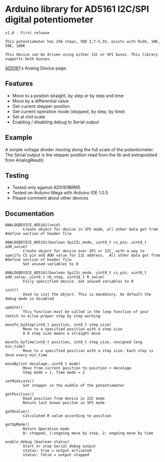 Arduino library for AD5161 I2C/SPI digital potentiometer
==============

	v1.0 - First release

	This potentiometer has 256 steps, VDD 2,7-5,5V, exists with R=5K, 10K, 50K, 100K

	This device can be driven using either I2C or SPI buses. This library supports both busses.


[AD5161](http://www.analog.com/static/imported-files/data_sheets/AD5161.pdf)'s Analog Device page.

## Features ##
- Move to a positon straight, by step or by step and time
- Move by a differential value
- Get current stepper position
- Get current operation mode (stopped, by step, by time)
- Set at mid scale
- Enabling / disabling debug to Serial output

## Example ##
A simple voltage divider moving along the full scale of the potentiometer. The Serial output is the stepper position read from the lib and extrapolated from AnalogRead()


## Testing ##
- Tested only against AD5161BRM5
- Tested on Arduino Mega with Arduino IDE 1.0.5
- Please comment about other devices

## Documentation ##

	ANALOGDEVICE_AD5161(void)
			Create object for device in SPI mode, all other data got from #define section of header file

	ANALOGDEVICE_AD5161(boolean SpiI2c_mode, uint8_t cs_pin, uint8_t ad0_value)
			Create object for device over SPI or I2C, with a way to specify CS pin and AD0 value for I2C address.  All other data got from #define section of header file
			Set unused variables to 0

	ANALOGDEVICE_AD5161(boolean SpiI2c_mode, uint8_t cs_pin, uint8_t ad0_value, uint8_t nb_step, uint16_t R_value)
			Fully speccified device. Set unused variables to 0
	
	init()
			Used to init the object. This is mandatory. As default the debug mode is disabled
	
	update()
			This function must be called in the loop function of your sketch to allow proper step by step working
	
	moveTo_byStep(int8_t position, int8_t step_size)
			Move to a specified position with a step size
			A 0 step size means a straight move
	
	moveTo_byTime(int8_t position, int8_t step_size, unsigned long min_time)
			Move to a specified position with a step size. Each step is done every min_time
			
	moveBy(int decalage, uint8_t mode)
			Move from current position to position + decalage
			Step mode = 1, Time mode = 2
	
	setMidscale()
			Set stepper in the middle of the potentiometer
	
	getPosition()
			Read position from device in I2C mode
			Return last known positon in SPI mode
	
	getRvalue()
			Calculated R value according to position
	
	getOpMode()
			Return Operation mode
			0: stopped, 1:ongoing move by step, 2: ongoing move by time
	
	enable_debug (boolean status)
			Start or stop Serial debug output
			status: true = output activated
			status: false = output stopped

